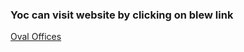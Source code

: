 <h3>Yoc can visit website by clicking on blew link</h3>

<a href="https://oval-offices.vercel.app/">Oval Offices</a>
